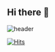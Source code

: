 ## Hi there 👋

![header](https://capsule-render.vercel.app/api?type=waving&color=0:feb0ab,100:f5eded&height=350&section=header&text=Sion's%20Github&desc=Nice%20to%20meet%20you!😊&animation=fadeIn&fontColor=ffffff&fontSize=80&fontAlign=50&fontAlignY=40&descSize=30&descAlign=50&descAlignY=60)


[![Hits](https://hits.seeyoufarm.com/api/count/incr/badge.svg?url=https%3A%2F%2Fgithub.com%2Fskdigrace04&count_bg=%23000000&title_bg=%23FF96A9&icon=github.svg&icon_color=%23FFFFFF&title=+TODAY+%2F+TOTAL&edge_flat=true)](https://hits.seeyoufarm.com)
<!--
**skdigrace04/skdigrace04** is a ✨ _special_ ✨ repository because its `README.md` (this file) appears on your GitHub profile.

Here are some ideas to get you started:

- 🔭 I’m currently working on ...
- 🌱 I’m currently learning ...
- 👯 I’m looking to collaborate on ...
- 🤔 I’m looking for help with ...
- 💬 Ask me about ...
- 📫 How to reach me: ...
- 😄 Pronouns: ...
- ⚡ Fun fact: ...
-->
